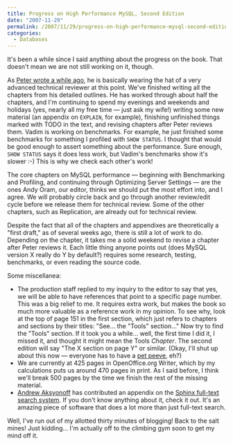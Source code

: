 ```yaml
---
title: Progress on High Performance MySQL, Second Edition
date: "2007-11-29"
permalink: /2007/11/29/progress-on-high-performance-mysql-second-edition/
categories:
  - Databases
---
```

It's been a while since I said anything about the progress on the book. That doesn't mean we are not still working on it, though.

As [Peter wrote a while ago][1], he is basically wearing the hat of a very advanced technical reviewer at this point. We've finished writing all the chapters from his detailed outlines. He has worked through about half the chapters, and I'm continuing to spend my evenings and weekends and holidays (yes, nearly all my free time &#8212; just ask my wife!) writing some new material (an appendix on `EXPLAIN`, for example), finishing unfinished things marked with TODO in the text, and revising chapters after Peter reviews them. Vadim is working on benchmarks. For example, he just finished some benchmarks for something I profiled with `SHOW STATUS`. I thought that would be good enough to assert something about the performance. Sure enough, `SHOW STATUS` says it does less work, but Vadim's benchmarks show it's slower :-) This is why we check each other's work!

The core chapters on MySQL performance &#8212; beginning with Benchmarking and Profiling, and continuing through Optimizing Server Settings &#8212; are the ones Andy Oram, our editor, thinks we should put the most effort into, and I agree. We will probably circle back and go through another review/edit cycle before we release them for technical review. Some of the other chapters, such as Replication, are already out for technical review.

Despite the fact that all of the chapters and appendixes are theoretically a "first draft," as of several weeks ago, there is still a lot of work to do. Depending on the chapter, it takes me a solid weekend to revise a chapter after Peter reviews it. Each little thing anyone points out (does MySQL version X really do Y by default?) requires some research, testing, benchmarks, or even reading the source code.

Some miscellanea:

*   The production staff replied to my inquiry to the editor to say that yes, we will be able to have references that point to a specific page number. This was a big relief to me. It requires extra work, but makes the book so much more valuable as a reference work in my opinion. To see why, look at the top of page 151 in the first section, which just refers to chapters and sections by their titles: "See&#8230; the "Tools" section&#8230;" Now try to find the "Tools" section. If it took you a while&#8230; well, the first time I did it, I missed it, and thought it might mean the Tools *Chapter*. The second edition will say "The X section on page Y" or similar. (Okay, I'll shut up about this now &#8212; everyone has to have a [pet peeve][2], eh?)
*   We are currently at 425 pages in OpenOffice.org Writer, which by my calculations puts us around 470 pages in print. As I said before, I think we'll break 500 pages by the time we finish the rest of the missing material.
*   [Andrew Aksyonoff][3] has contributed an appendix on the [Sphinx full-text search system][4]. If you don't know anything about it, check it out. It's an amazing piece of software that does a lot more than just full-text search.

Well, I've run out of my allotted thirty minutes of blogging! Back to the salt mines! Just kidding&#8230; I'm actually off to the climbing gym soon to get my mind off it.

 [1]: http://www.mysqlperformanceblog.com/2007/11/12/how-we-work-on-high-performance-mysql-second-edition/
 [2]: http://www.xaprb.com/blog/2007/02/14/review-of-pro-nagios-20-and-nagios-system-and-network-monitoring/
 [3]: http://shodan.ru/
 [4]: http://www.sphinxsearch.com/
